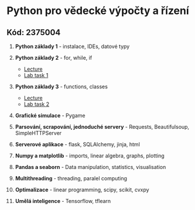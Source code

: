 # Python pro vědecké výpočty a řízení
## Kód: 2375004

1. **Python základy 1** - instalace, IDEs, datové typy

1. **Python základy 2** - for, while, if

   - [Lecture](courses/Basics-program_flow_and_functions.ipynb)
   - [Lab task 1](tasks/CZ_Ceasarova_sifra_sifrovani.ipynb)

1. **Python základy 3** - functions, classes

   - [Lecture](courses/Basics-functions_and_classes.ipynb)
   - [Lab task 2](tasks/CZ_simulace-kamen_nuzky_papir.ipynb)

1. **Grafické simulace** - Pygame

1. **Parsování, scrapování, jednoduché servery** - Requests, Beautifulsoup, SimpleHTTPServer

1. **Serverové aplikace** - flask, SQLAlchemy, jinja, html

1. **Numpy a matplotlib** - imports, linear algebra, graphs, plotting

1. **Pandas a seaborn** - Data manipulation, statistics, visualisation

1. **Multithreading** - threading, paralel computing

1. **Optimalizace** - linear programming, scipy, scikit, cvxpy

1. **Umělá inteligence** - Tensorflow, tflearn

